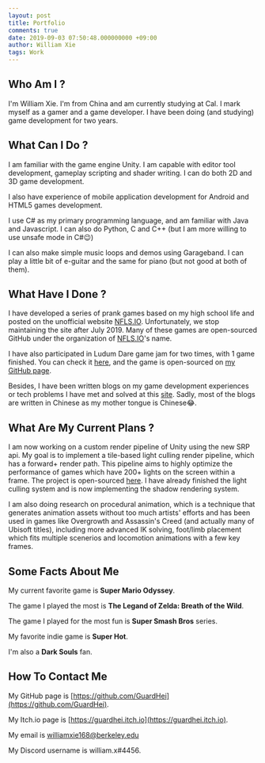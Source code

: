 ```yaml
---
layout: post
title: Portfolio
comments: true
date: 2019-09-03 07:50:48.000000000 +09:00
author: William Xie
tags: Work
---
```


## Who Am I ?

I'm William Xie. I'm from China and am currently studying at Cal. I mark myself as a gamer and a game developer. I have been doing (and studying) game development for two years.

## What Can I Do ?

I am familiar with the game engine Unity. I am capable with editor tool development, gameplay scripting and shader writing. I can do both 2D and 3D game development.

I also have experience of mobile application development for Android and HTML5 games development.

I use C# as my primary programming language, and am familiar with Java and Javascript. I can also do Python, C and C++ (but I am more willing to use unsafe mode in C#😉)

I can also make simple music loops and demos using Garageband. I can play a little bit of e-guitar and the same for piano (but not good at both of them).

## What Have I Done ?

I have developed a series of prank games based on my high school life and posted on the unofficial website [NFLS.IO](https://nfls.io). Unfortunately, we stop maintaining the site after July 2019. Many of these games are open-sourced GitHub under the organization of [NFLS.IO](https://github.com/nfls)'s name.

I have also participated in Ludum Dare game jam for two times, with 1 game finished. You can check it [here](https://ldjam.com/users/guardhei), and the game is open-sourced on [my GitHub page](https://github.com/GuardHei/BloodyCell).

Besides, I have been written blogs on my game development experiences or tech problems I have met and solved at this [site](https://guardhei.github.io). Sadly, most of the blogs are written in Chinese as my mother tongue is Chinese😂.

## What Are My Current Plans ?

I am now working on a custom render pipeline of Unity using the new SRP api. My goal is to implement a tile-based light culling render pipeline, which has a forward+ render path. This pipeline aims to highly optimize the performance of games which have 200+ lights on the screen within a frame. The project is open-sourced [here](https://github.com/GuardHei/SRP). I have already finished the light culling system and is now implementing the shadow rendering system.

I am also doing research on procedural animation, which is a technique that generates animation assets without too much artists' efforts and has been used in games like Overgrowth and Assassin's Creed (and actually many of Ubisoft titles), including more advanced IK solving, foot/limb placement which fits multiple scenerios and locomotion animations with a few key frames.

## Some Facts About Me

My current favorite game is **Super Mario Odyssey**.

The game I played the most is **The Legand of Zelda: Breath of the Wild**.

The game I played for the most fun is **Super Smash Bros** series.

My favorite indie game is **Super Hot**.

I'm also a **Dark Souls** fan.

## How To Contact Me

My GitHub page is [https://github.com/GuardHei](https://github.com/GuardHei).

My Itch.io page is [https://guardhei.itch.io](https://guardhei.itch.io).

My email is williamxie168@berkeley.edu

My Discord username is william.x#4456.